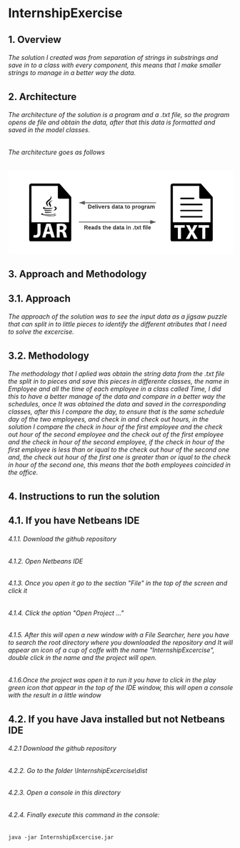 # InternshipExercise

## 1. Overview
###### The solution I created was from separation of strings in substrings and save in to a class with every component, this means that I make smaller strings to manage in a better way the data.

## 2. Architecture
###### The architecture of the solution is a program and a .txt file, so the program opens de file and obtain the data, after that this data is formatted and saved in the model classes. 
###### The architecture goes as follows
![Architecture](/Architecture.png)

## 3. Approach and Methodology 
## 3.1. Approach
###### The approach of the solution was to see the input data as a jigsaw puzzle that can split in to little pieces to identify the different atributes that I need to solve the excercise.
## 3.2. Methodology
###### The methodology that I aplied was obtain the string data from the .txt file the split in to pieces and save this pieces in differente classes, the name in Employee and all the time of each employee in a class called Time, I did this to have a better manage of the data and compare in a better way the schedules, once It was obtained the data and saved in the corresponding classes, after this I compare the day, to ensure that is the same schedule day of the two employees, and check in and check out hours, in the solution I compare the check in hour of the first employee and the check out hour of the second employee and the check out of the first employee and the check in hour of the second employee, if the check in hour of the first employee is less than or iqual to the check out hour of the second one and, the check out hour of the first one is greater than or iqual to the check in hour of the second one, this means that the both employees coincided in the office.

## 4. Instructions to run the solution
## 4.1. If you have Netbeans IDE
###### 4.1.1. Download the github repository
###### 4.1.2. Open Netbeans IDE
###### 4.1.3. Once you open it go to the section "File" in the top of the screen and click it
###### 4.1.4. Click the option "Open Project ..."
###### 4.1.5. After this will open a new window with a File Searcher, here you have to search the root directory where you downloaded the repository and It will appear an icon of a cup of coffe with the name "InternshipExcercise", double click in the name and the project will open.
###### 4.1.6.Once the project was open it to run it you have to click in the play green icon that appear in the top of the IDE window, this will open a console with the result in a little window
## 4.2. If you have Java installed but not Netbeans IDE
###### 4.2.1 Download the github repository
###### 4.2.2. Go to the folder \InternshipExcercise\dist 
###### 4.2.3. Open a console in this directory
###### 4.2.4. Finally execute this command in the console:
```
java -jar InternshipExcercise.jar
```
